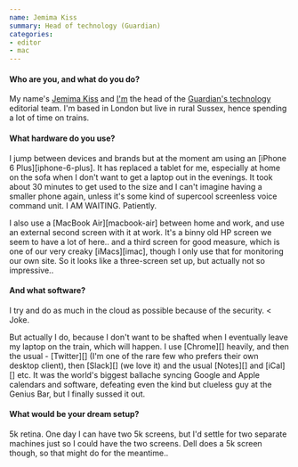 ```yaml
---
name: Jemima Kiss
summary: Head of technology (Guardian)
categories:
- editor
- mac
---
```


#### Who are you, and what do you do?

My name's [Jemima Kiss](http://www.jemimakiss.com/ "Jemima's website.") and [I'm](http://www.theguardian.com/profile/jemimakiss "Jemima's Guardian profile page.") the head of the [Guardian's technology](http://www.theguardian.com/us/technology/ "The technology section of the Guardian.") editorial team. I'm based in London but live in rural Sussex, hence spending a lot of time on trains.

#### What hardware do you use?

I jump between devices and brands but at the moment am using an [iPhone 6 Plus][iphone-6-plus]. It has replaced a tablet for me, especially at home on the sofa when I don't want to get a laptop out in the evenings. It took about 30 minutes to get used to the size and I can't imagine having a smaller phone again, unless it's some kind of supercool screenless voice command unit. I AM WAITING. Patiently.

I also use a [MacBook Air][macbook-air] between home and work, and use an external second screen with it at work. It's a binny old HP screen we seem to have a lot of here.. and a third screen for good measure, which is one of our very creaky [iMacs][imac], though I only use that for monitoring our own site. So it looks like a three-screen set up, but actually not so impressive..

#### And what software?

I try and do as much in the cloud as possible because of the security. < Joke.

But actually I do, because I don't want to be shafted when I eventually leave my laptop on the train, which will happen. I use [Chrome][] heavily, and then the usual - [Twitter][] (I'm one of the rare few who prefers their own desktop client), then [Slack][] (we love it) and the usual [Notes][] and [iCal][] etc. It was the world's biggest ballache syncing Google and Apple calendars and software, defeating even the kind but clueless guy at the Genius Bar, but I finally sussed it out.

#### What would be your dream setup?

5k retina. One day I can have two 5k screens, but I'd settle for two separate machines just so I could have the two screens. Dell does a 5k screen though, so that might do for the meantime..